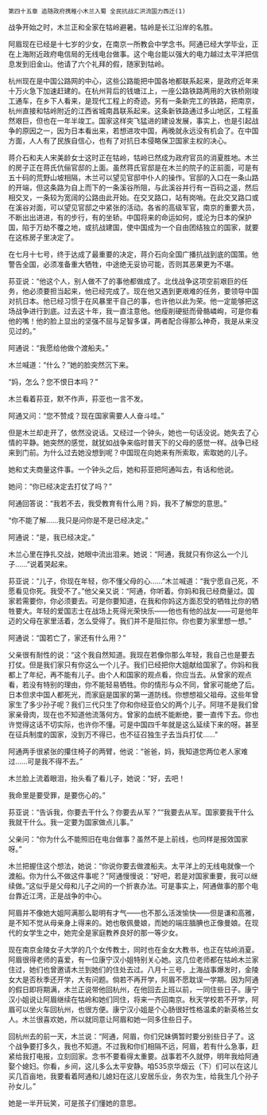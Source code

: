     第四十五章 追随政府携稚小木兰入蜀 全民抗战汇洪流国力西迁(1) 

   战争开始之时，木兰正和全家在牯岭避暑。牯岭是长江沿岸的名胜。

   阿眉现在已经是十七岁的少女，在南京一所教会中学念书。阿通已经大学毕业，正在上海附近政府电信局的无线电台做事。这个电台能以强大的电力越过太平洋把信息发到旧金山。他请了六个礼拜的假，随家到牯岭。

   杭州现在是中国公路网的中心，这些公路能把中国各地都联系起来，是政府近年来十万火急下加速赶建的。在杭州背后的钱塘江上，一座公路铁路两用的大铁桥刚竣工通车，在乡下人看来，是现代工程上的奇迹。另有一条新完工的铁路，把南京，杭州直接和牯岭附近的江西省城南昌联系起来。这条新铁路通过多山地区，工程虽然艰巨，但也在一年半竣工。国家这样突飞猛进的建设发展，事实上，也是引起战争的原因之一，因为日本看出来，若想进攻中国，再晚就永远没有机会了。在中国方面，人人有了民族自信心，也有了对抗日本侵略保卫国家主权的决心。

   蒋介石和夫人宋美龄女士这时正在牯岭，牯岭已然成为政府官员的消夏胜地。木兰的房子正在蒋氏伉俪官邸的上面。虽然蒋氏官邸是在木兰的院子的正前面，可是有五十码的荒野山坡相隔，木兰可以望见官邸中仆人的操作。官邸的入口在一条山路的开端，但这条路为自上而下的一条溪谷所阻，与此溪谷并行有一百码之遥，然后相交叉，一条较为宽阔的公路由此开始。在交叉路口，站有岗哨。在此交叉路口或在溪谷对面，可以望见官邸之中紧张的活动。各省的高级军官，南京的重要大员，不断出出进进，有的步行，有的坐轿。中国将来的命运如何，或沦为日本的保护国，陷于万劫不覆之地，或抗战建国，使中国成为一个自由团结独立的国家，就要在这栋房子里决定了。

   在七月十七号，终于达成了最重要的决定，蒋介石向全国广播抗战到底的国策。他警告全国，必须准备重大牺牲，中途绝无妥协可能，否则其恶果更为不堪。

   荪亚说：“他这个人，别人做不了的事他都做成了。北伐战争这项空前艰巨的任务，他必须要担当起来，他已经完成了。现在他又遇到更艰难的任务，要领导中国对抗日本。他已经习惯于在风暴里干自己的事，也许他以此为荣。他一定能够把这场战争进行到底。过去这十年，我一直注意他。他瘦削硬挺而骨骼嶙峋，可是你看他的嘴！他的脸上显出的坚强不屈与足智多谋，两者配合得那么神奇，我是从来没见过的。”

   阿通说：“我愿给他做个渡船夫。”

   木兰喊道：“什么？”她的脸突然沉下来。

   “妈，怎么？您不恨日本吗？”

   木兰看着荪亚，默不作声，荪亚也一言不发。

   阿通又问：“您不赞成？现在国家需要人人奋斗哇。”

   但是木兰却走开了，依然没说话。又经过一个钟头，她也一句话没说。她失去了心情的平静。她突然的感觉，就犹如战争来临时普天下的父母的感觉一样。战争已经来到门前。为什么过去她没想到呢？中国现在向她来有所索取，索取她的儿子。

   她和丈夫商量这件事。一个钟头之后，她和荪亚把阿通叫去，有话和他说。

   她问：“你已经决定去打仗了吗？”

   阿通回答说：“我若不去，我受教育有什么用？妈，我不了解您的意思。”

   “你不能了解……我只是问你是不是已经决定。”

   阿通说：“是，我已经决定。”

   木兰心里在挣扎交战，她眼中流出泪来。她说：“阿通，我就只有你这么一个儿子……”说着哭起来。

   荪亚说：“儿子，你现在年轻，你不懂父母的心……”木兰喊道：“我宁愿自己死，不愿看见你死。我受不了。”他父亲又说：“阿通，你听着。你妈和我已经商量过。国家若需要你，你必须要去。可是你要知道，在我和你妈这方面忍受的牺牲比你的牺牲要大。年轻的爱国志士在战场上死得光荣快乐——他也有他的战友——可是他年迈的父母在家里活着，怎么受得了。我们并不是阻拦你。你也要为家里想一想。”

   阿通说：“国若亡了，家还有什么用？”

   父亲很有耐性的说：“这个我自然知道。我现在若像你那么年轻，我自己也是要去打仗。但是我们家只有你这么一个儿子。我们已经把你大姐献给国家了。你妈和我都上了年纪，再不能有儿子。由个人和国家的观点看，你应当去。从曾家的观点看，若没有特别的理由，你不能轻易牺牲。你的情形与众不同，曾家可能绝了后。日本但求中国人都死光，而家庭是国家的第一道防线。你想想祖父祖母。这些年曾家生了多少孙子呢？我们三代只生了你和你经亚伯父的两个儿子。阿瑄不是我们曾家亲骨肉，现在也不知道他流落何方。曾家的血统不能断绝，要一直传下去。你也许觉得这话不切实际，也许你不懂。可是中国四千年就是这么延续下来的呀。甚至在征兵制度的国家，没到万不得已，也不征召独生子去当兵打仗……”

   阿通两手很紧张的攥住椅子的两臂，他说：“爸爸，妈，我知道您两位老人家难过……可是我不得不去。”

   木兰脸上流着眼泪，抬头看了看儿子，她说：“好，去吧！

   我命里是要受罪，是要伤心的。”

   荪亚说：“告诉我，你要去干什么？你要去从军？”“我要去从军。国家要我干什么我就干什么。我一定要为国家做点儿事。”

   父亲问：“你为什么不能照旧在电台做事？虽然不是上前线，也同样是报效国家呀。”

   木兰把握住这个想法，她说：“你说你要去做渡船夫。太平洋上的无线电就像一个渡船。你为什么不做这件事呢？”阿通慢慢说：“好吧，若是对国家重要，我可以继续做。”这似乎是父母和儿子之间的一个折衷办法。可是事实上，阿通做事的那个电台靠近江湾，正是战争的中心。

   阿眉并不像她大姐阿满那么聪明有才气——也不那么活泼愉快——但是谦和高雅，是不知不觉从母亲身上得来的。她也敬佩曼娘，而她的端庄腼腆也正像曼娘。在现代的女学生之中，她完全是家庭教养良好的那一等少女。

   现在南京金陵女子大学的几个女传教士，同时也在金女大教书，也正在牯岭消夏。阿眉很得老师的喜爱，有一位康宁汉小姐特别关心她。这几位老师都在牯岭木兰家住过，她们也曾邀请木兰到她们的住处去过。八月十三号，上海战事爆发时，金陵女大是否秋季还开学，大有问题。倘若不再开学，阿眉不愿耽误一学期。因为阿通的假日即将期满，木兰正说带他回杭州，在他回去上班以前，一同住些日子。康宁汉小姐说让阿眉继续在牯岭和她们同住，将来一齐回南京。秋天学校若不开学，阿眉可以坐火车回杭州，也很方便。康宁汉小姐是个心肠很好性格温柔的新英格兰女人。木兰很喜欢她，所以就同意让阿眉和她一同多住些日子。

   回杭州去的前一天，木兰说：“阿通，阿眉，你们兄妹俩暂时要分别些日子了。这个战争要打多久，我也不知道。不过我和你们相隔不远，阿眉，若有什么急事，赶紧给我打电报，立刻回家。念书不要看得太重要。战事若不久就停，明年我给阿通娶个媳妇。你看，乡间，这儿多么太平安静。咱535京华烟云（下）们可以在这儿买几百亩地，我要看着阿通和儿媳妇在这儿安居乐业，务农为生，给我生几个孙子孙女儿。”

   她是一半开玩笑，可是孩子们懂她的意思。

